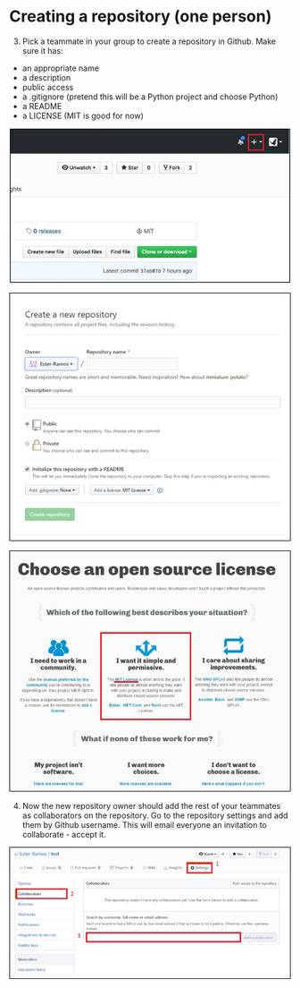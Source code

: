 # Creating a repository (one person)

3. Pick a teammate in your group to create a repository in Github. Make sure it has:

  - an appropriate name
  - a description
  - public access
  - a .gitignore (pretend this will be a Python project and choose Python)
  - a README
  - a LICENSE (MIT is good for now)

![Create a repo](images/create_repo.jpg)

![Choose repo properties](images/repo_properties.jpg)

![Choose a license](images/license.jpg)

4. Now the new repository owner should add the rest of your teammates as collaborators on the repository. Go to the repository settings and add them by Github username. This will email everyone an invitation to collaborate - accept it.

![Add collaborators](images/collaborators.jpg)
